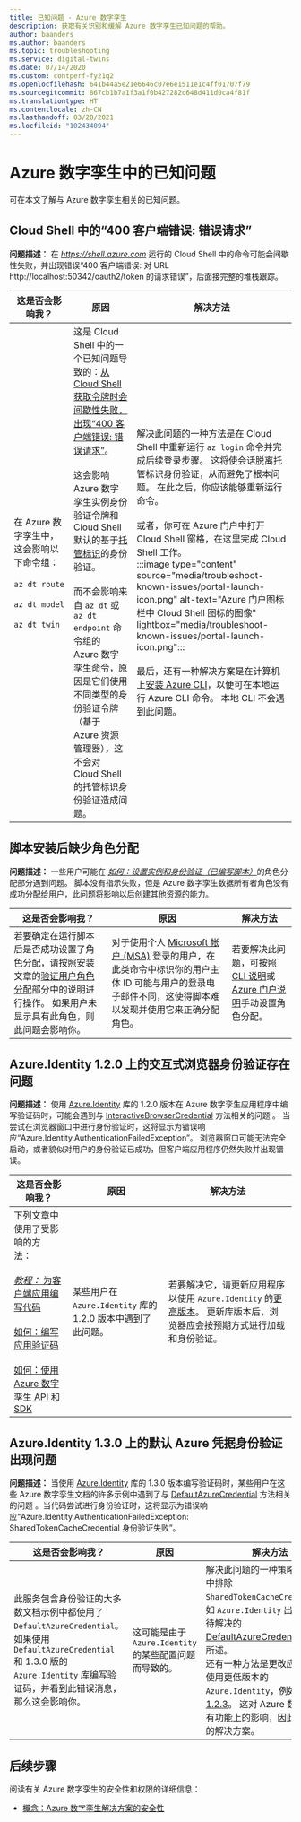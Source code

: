 ```yaml
---
title: 已知问题 - Azure 数字孪生
description: 获取有关识别和缓解 Azure 数字孪生已知问题的帮助。
author: baanders
ms.author: baanders
ms.topic: troubleshooting
ms.service: digital-twins
ms.date: 07/14/2020
ms.custom: contperf-fy21q2
ms.openlocfilehash: 641b44a5e21e6646c07e6e1511e1c4ff01707f79
ms.sourcegitcommit: 867cb1b7a1f3a1f0b427282c648d411d0ca4f81f
ms.translationtype: HT
ms.contentlocale: zh-CN
ms.lasthandoff: 03/20/2021
ms.locfileid: "102434094"
---
```

# <a name="known-issues-in-azure-digital-twins"></a>Azure 数字孪生中的已知问题

可在本文了解与 Azure 数字孪生相关的已知问题。

## <a name="400-client-error-bad-request-in-cloud-shell"></a>Cloud Shell 中的“400 客户端错误: 错误请求”

**问题描述：** 在 *https://shell.azure.com* 运行的 Cloud Shell 中的命令可能会间歇性失败，并出现错误“400 客户端错误: 对 URL http://localhost:50342/oauth2/token 的请求错误”，后面接完整的堆栈跟踪。

| 这是否会影响我？ | 原因 | 解决方法 |
| --- | --- | --- |
| 在&nbsp;Azure&nbsp;数字孪生中，这会影响以下命令组：&nbsp;<br><br>`az dt route`<br><br>`az dt model`<br><br>`az dt twin` | 这是 Cloud Shell 中的一个已知问题导致的：[从 Cloud Shell 获取令牌时会间歇性失败，出现“400 客户端错误: 错误请求”](https://github.com/Azure/azure-cli/issues/11749)。<br><br>这会影响 Azure 数字孪生实例身份验证令牌和 Cloud Shell 默认的基于[托管标识](../active-directory/managed-identities-azure-resources/overview.md)的身份验证。 <br><br>而不会影响来自 `az dt` 或 `az dt endpoint` 命令组的 Azure 数字孪生命令，原因是它们使用不同类型的身份验证令牌（基于 Azure 资源管理器），这不会对 Cloud Shell 的托管标识身份验证造成问题。 | 解决此问题的一种方法是在 Cloud Shell 中重新运行 `az login` 命令并完成后续登录步骤。 这将使会话脱离托管标识身份验证，从而避免了根本问题。 在此之后，你应该能够重新运行命令。<br><br>或者，你可在 Azure 门户中打开 Cloud Shell 窗格，在这里完成 Cloud Shell 工作。<br>:::image type="content" source="media/troubleshoot-known-issues/portal-launch-icon.png" alt-text="Azure 门户图标栏中 Cloud Shell 图标的图像" lightbox="media/troubleshoot-known-issues/portal-launch-icon.png":::<br><br>最后，还有一种解决方案是在计算机上[安装 Azure CLI](/cli/azure/install-azure-cli)，以便可在本地运行 Azure CLI 命令。 本地 CLI 不会遇到此问题。 |


## <a name="missing-role-assignment-after-scripted-setup"></a>脚本安装后缺少角色分配

**问题描述：** 一些用户可能在 [*如何：设置实例和身份验证（已编写脚本）*](how-to-set-up-instance-scripted.md)的角色分配部分遇到问题。 脚本没有指示失败，但是 Azure 数字孪生数据所有者角色没有成功分配给用户，此问题将影响以后创建其他资源的能力。

| 这是否会影响我？ | 原因 | 解决方法 |
| --- | --- | --- |
| 若要确定在运行脚本后是否成功设置了角色分配，请按照安装文章的[验证用户角色分配](how-to-set-up-instance-scripted.md#verify-user-role-assignment)部分中的说明进行操作。 如果用户未显示具有此角色，则此问题会影响你。 | 对于使用个人 [Microsoft 帐户 (MSA)](https://account.microsoft.com/account) 登录的用户，在此类命令中标识你的用户主体 ID 可能与用户的登录电子邮件不同，这使得脚本难以发现并使用它来正确分配角色。 | 若要解决此问题，可按照 [CLI 说明](how-to-set-up-instance-cli.md#set-up-user-access-permissions)或 [Azure 门户说明](how-to-set-up-instance-portal.md#set-up-user-access-permissions)手动设置角色分配。 |

## <a name="issue-with-interactive-browser-authentication-on-azureidentity-120"></a>Azure.Identity 1.2.0 上的交互式浏览器身份验证存在问题

**问题描述：** 使用 [Azure.Identity](/dotnet/api/azure.identity) 库的 1.2.0 版本在 Azure 数字孪生应用程序中编写验证码时，可能会遇到与 [InteractiveBrowserCredential](/dotnet/api/azure.identity.interactivebrowsercredential) 方法相关的问题 。 当尝试在浏览器窗口中进行身份验证时，这将显示为错误响应“Azure.Identity.AuthenticationFailedException”。 浏览器窗口可能无法完全启动，或者貌似对用户的身份验证已成功，但客户端应用程序仍然失败并出现错误。

| 这是否会影响我？ | 原因 | 解决方法 |
| --- | --- | --- |
| 下列文章中使用了受影响的方法：&nbsp;&nbsp;&nbsp;&nbsp;&nbsp;&nbsp;&nbsp;<br><br>[*教程：* 为客户端应用编写代码](tutorial-code.md)<br><br>[如何：编写应用验证码](how-to-authenticate-client.md)<br><br>[如何：使用 Azure 数字孪生 API 和 SDK](how-to-use-apis-sdks.md) | 某些用户在 `Azure.Identity` 库的 1.2.0 版本中遇到了此问题。 | 若要解决它，请更新应用程序以使用 `Azure.Identity` 的[更高版本](https://www.nuget.org/packages/Azure.Identity)。 更新库版本后，浏览器应会按预期方式进行加载和身份验证。 |

## <a name="issue-with-default-azure-credential-authentication-on-azureidentity-130"></a>Azure.Identity 1.3.0 上的默认 Azure 凭据身份验证出现问题

**问题描述：** 当使用 [Azure.Identity](/dotnet/api/azure.identity) 库的 1.3.0 版本编写验证码时，某些用户在这些 Azure 数字孪生文档的许多示例中遇到了与 [DefaultAzureCredential](/dotnet/api/azure.identity.defaultazurecredential) 方法相关的问题 。当代码尝试进行身份验证时，这将显示为错误响应“Azure.Identity.AuthenticationFailedException: SharedTokenCacheCredential 身份验证失败”。

| 这是否会影响我？ | 原因 | 解决方法 |
| --- | --- | --- |
| 此服务包含身份验证的大多数文档示例中都使用了 `DefaultAzureCredential`。 如果使用 `DefaultAzureCredential` 和 1.3.0 版的 `Azure.Identity` 库编写验证码，并看到此错误消息，那么这会影响你。 | 这可能是由于 `Azure.Identity` 的某些配置问题而导致的。 | 解决此问题的一种策略是从凭证中排除 `SharedTokenCacheCredential`，如 `Azure.Identity` 出现的当前待解决的 [DefaultAzureCredential 问题](https://github.com/Azure/azure-sdk/issues/1970)中所述。<br>还有一种方法是更改应用程序以使用更低版本的 `Azure.Identity`，例如[版本 1.2.3](https://www.nuget.org/packages/Azure.Identity/1.2.3)。 这对 Azure 数字孪生没有功能上的影响，因此也是公认的解决方案。 |

## <a name="next-steps"></a>后续步骤

阅读有关 Azure 数字孪生的安全性和权限的详细信息：
* [概念：Azure 数字孪生解决方案的安全性](concepts-security.md)